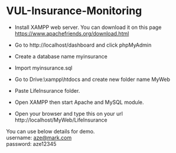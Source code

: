 # VUL-Insurance-Monitoring

- Install XAMPP web server. You can download it on this page https://www.apachefriends.org/download.html<br>
- Go to http://localhost/dashboard and click phpMyAdmin<br>
- Create a database name myinsurance<br>
- Import myinsurance.sql<br>

- Go to Drive:\xampp\htdocs and create new folder name MyWeb<br>
- Paste LifeInsurance folder.<br>
- Open XAMPP then start Apache and MySQL module.<br>
- Open your browser and type this on your url http://localhost/MyWeb/LifeInsurance <br>

You can use below details for demo.<br>
username: aze@mark.com<br>
password: aze12345<br>
